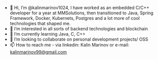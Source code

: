 - 👋 Hi, I’m @kalinmarinov1024, I have worked as an embedded C/C++ developer for a year at MMSolutions, then transitioned to Java, Spring Framework, Docker, Kubernets, Postgres and a lot more of cool technologies that shaped me.
- 👀 I’m interested in all sorts of backend technologies and blockchain
- 🌱 I’m currently learning Java, C, C++
- 💞️ I’m looking to collaborate on personal development projects/ OSS
- 📫 How to reach me - via linkedin: Kalin Marinov or e-mail: kalinmarinov99@gmail.com

<!---
kalinmarinov1024/kalinmarinov1024 is a ✨ special ✨ repository because its `README.md` (this file) appears on your GitHub profile.
You can click the Preview link to take a look at your changes.
--->

